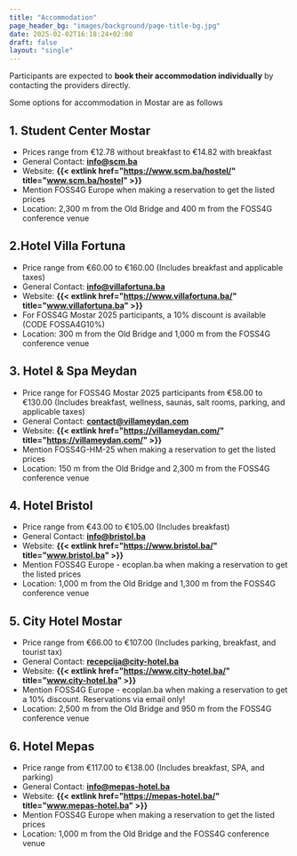 ```yaml
---
title: "Accommodation"
page_header_bg: "images/background/page-title-bg.jpg"
date: 2025-02-02T16:18:24+02:00
draft: false
layout: "single"
---
```


Participants are expected to **book their accommodation individually** by
contacting the providers directly.

Some options for accommodation in Mostar are as follows

## 1. Student Center Mostar
   
- Prices range from €12.78 without breakfast to €14.82 with breakfast
- General Contact: **[info@scm.ba](mailto:info@scm.ba)**
- Website: **{{< extlink href="https://www.scm.ba/hostel/" title="www.scm.ba/hostel" >}}**
- Mention FOSS4G Europe when making a reservation to get the listed prices
- Location: 2,300 m from the Old Bridge and 400 m from the FOSS4G conference venue

## 2.Hotel Villa Fortuna

- Price range from €60.00 to €160.00 (Includes breakfast and applicable taxes)
- General Contact: **[info@villafortuna.ba](mailto:info@villafortuna.ba)**
- Website: **{{< extlink href="https://www.villafortuna.ba/" title="www.villafortuna.ba" >}}** 
- For FOSS4G Mostar 2025 participants, a 10% discount is available (CODE FOSSA4G10%)
- Location: 300 m from the Old Bridge and 1,000 m from the FOSS4G conference venue

## 3. Hotel & Spa Meydan 

- Price range for FOSS4G Mostar 2025 participants from €58.00 to €130.00 (Includes breakfast, wellness, saunas, salt rooms, parking, and applicable taxes)
- General Contact: **[contact@villameydan.com](mailto:contact@villameydan.com)**
- Website: **{{< extlink href="https://villameydan.com/" title="https://villameydan.com/" >}}** 
- Mention FOSS4G-HM-25 when making a reservation to get the listed prices
- Location: 150 m from the Old Bridge and 2,300 m from the FOSS4G conference venue

## 4. Hotel Bristol

- Price range from €43.00 to €105.00 (Includes breakfast)
- General Contact: **[info@bristol.ba](mailto:info@bristol.ba)**
- Website: **{{< extlink href="https://www.bristol.ba/" title="www.bristol.ba" >}}** 
- Mention FOSS4G Europe - ecoplan.ba when making a reservation to get the listed prices
- Location: 1,000 m from the Old Bridge and 1,300 m from the FOSS4G conference venue

## 5. City Hotel Mostar

- Price range from €66.00 to €107.00 (Includes parking, breakfast, and tourist tax)
- General Contact: **[recepcija@city-hotel.ba](mailto:recepcija@city-hotel.ba)**
- Website: **{{< extlink href="https://www.city-hotel.ba/" title="www.city-hotel.ba" >}}** 
- Mention FOSS4G Europe - ecoplan.ba when making a reservation to get a 10% discount. Reservations via email only!
- Location: 2,500 m from the Old Bridge and 950 m from the FOSS4G conference venue

## 6. Hotel Mepas

- Price range from €117.00 to €138.00 (Includes breakfast, SPA, and parking)
- General Contact: **[info@mepas-hotel.ba](mailto:info@mepas-hotel.ba)**
- Website: **{{< extlink href="https://mepas-hotel.ba/" title="www.mepas-hotel.ba" >}}**  
- Mention FOSS4G Europe when making a reservation to get the listed prices
- Location: 1,000 m from the Old Bridge and the FOSS4G conference venue
